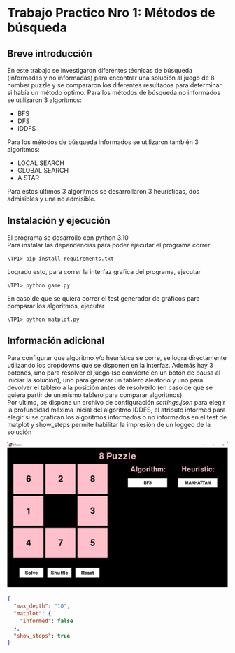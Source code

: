 # Trabajo Practico Nro 1: Métodos de búsqueda

## Breve introducción ##

En este trabajo se investigaron diferentes técnicas de búsqueda (informadas y no informadas)
para encontrar una solución al juego de 8 number puzzle y se compararon los diferentes resultados
para determinar si había un método optimo.
Para los métodos de búsqueda no informados se utilizaron 3 algoritmos:
* BFS
* DFS
* IDDFS

Para los métodos de búsqueda informados se utilizaron también 3 algoritmos:
* LOCAL SEARCH
* GLOBAL SEARCH
* A STAR

Para estos últimos 3 algoritmos se desarrollaron 3 heurísticas,
dos admisibles y una no admisible.




## Instalación y ejecución

El programa se desarrollo con python 3.10  
Para instalar las dependencias para poder ejecutar el programa correr
```shell
\TP1> pip install requirements.txt
```

Logrado esto, para correr la interfaz grafica del programa, ejecutar 

```shell
\TP1> python game.py 
```
En caso de que se quiera correr el test generador de gráficos para comparar los algoritmos, ejecutar
```shell
\TP1> python matplot.py 
```
## Información adicional
Para configurar que algoritmo y/o heurística se corre, se logra directamente 
utilizando los dropdowns que se disponen en la interfaz.
Además hay 3 botones, uno para resolver el juego (se convierte en un botón de pausa al iniciar la solución), uno para generar
un tablero aleatorio y uno para devolver el tablero a la posición antes de 
resolverlo (en caso de que se quiera partir de un mismo tablero para comparar 
algoritmos).  
Por ultimo, se dispone un archivo de configuración *settings.json* para elegir la
profundidad máxima inicial del algoritmo IDDFS, el atributo informed para elegir 
si se grafican los algoritmos informados o no informados en el test de matplot y
show_steps permite habilitar la impresión de un loggeo de la solución


![interfaz grafica](https://github.com/AgustinNaso/SIA/blob/main/TP1/GUI.png?raw=true)



```json
{
  "max_depth": "10",
  "matplot": {
    "informed": false
  },
  "show_steps": true
}
```

